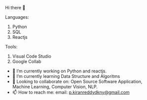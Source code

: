  Hi there 👋 


Languages:

1. Python 
2. SQL
3. Reactjs



Tools:

1. Visual Code Studio
2. Google Collab

- 🔭 I’m currently working on Python and reactjs.
- 🌱 I’m currently learning Data Structure and Algoritms
- 👯 Looking to collaborate on: Open Source Software Application, Machine Learning, Computer Vision, NLP.
- 📫 How to reach me: email: p.kiranreddydkny@gmail.com

